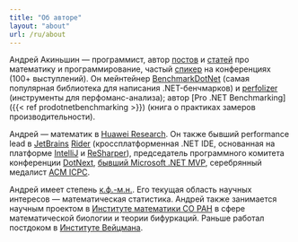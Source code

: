 ```yaml
---
title: "Об авторе"
layout: "about"
url: /ru/about
---
```


<div class="compact">

Андрей Акиньшин — программист,
  автор [постов](#posts) и [статей](#publications) про математику и программирование,
  частый [спикер](#talks) на конференциях (100+ выступлений).
Он мейнтейнер [BenchmarkDotNet](https://github.com/dotnet/BenchmarkDotNet)
  (самая популярная библиотека для написания .NET-бенчмарков)
  и [perfolizer](https://github.com/AndreyAkinshin/perfolizer)
  (инструменты для перфоманс-анализа);
  автор [Pro .NET Benchmarking]({{< ref prodotnetbenchmarking >}})
  (книга о практиках замеров производительности).

Андрей — математик в [Huawei Research](https://www.huawei.com/en/corporate-information/research-development).
Он также бывший performance lead в
  [JetBrains](https://www.jetbrains.com/) [Rider](https://www.jetbrains.com/rider/)
  (кроссплатформенная .NET IDE, основанная на платформе [IntelliJ](https://www.jetbrains.com/idea/) и [ReSharper](https://www.jetbrains.com/resharper/)),
  председатель программного комитета конференции [DotNext](https://dotnext.ru/),
  [бывший Microsoft .NET MVP](https://mvp.microsoft.com/en-us/PublicProfile/5001348),
  серебрянный медалист [ACM ICPC](https://en.wikipedia.org/wiki/ACM_International_Collegiate_Programming_Contest).

Андрей имеет степень [к.ф.-м.н.](https://dlib.rsl.ru/01005540613).
Его текущая область научных интересов — математическая статистика.
Андрей также занимается научным проектом в [Институте математики СО РАН](http://www.math.nsc.ru/)
  в сфере математической биологии и теории бифуркаций.
Раньше работал постдоком в [Институте Вейцмана](http://www.weizmann.ac.il/).

</div>
